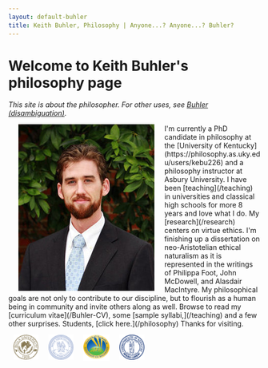 ```yaml
---
layout: default-buhler
title: Keith Buhler, Philosophy | Anyone...? Anyone...? Buhler? 
--- 
```


<h1> Welcome to Keith Buhler's philosophy page </h1>

*This site is about the philosopher. For other uses, see [Buhler (disambiguation)](/disambiguation).*

<img src="/img/keithbuhler-golden.png" alt="Keith Buhler" hspace="20px" align="left">  
I'm currently a PhD candidate in philosophy at the [University of Kentucky](https://philosophy.as.uky.edu/users/kebu226) and a philosophy instructor at Asbury University. I have been [teaching](/teaching) in universities and classical high schools for more 8 years and love what I do. My [research](/research) centers on virtue ethics. I'm finishing up a dissertation on neo-Aristotelian ethical naturalism as it is represented in the writings of Philippa Foot, John McDowell, and Alasdair MacIntyre. My philosophical goals are not only to contribute to our discipline, but to flourish as a human being in community and invite others along as well. Browse to read my [curriculum vitae](/Buhler-CV), some [sample syllabi,](/teaching) and a few other surprises. Students, [click here.](/philosophy) Thanks for visiting.


<br>

&nbsp;&nbsp;&nbsp; <img src="/img/seal-biola.png" alt="Biola" height="50" align="left" hspace="10px" width="50"> &nbsp;&nbsp;&nbsp; <img src="/img/seal-thi.png" alt="Torrey Honors" height="50" width="50" align="left" hspace="10px">  <img src="/img/seal-balamand.png" alt="Balamand" height="52" width="52" align="left" hspace="10px"> <img src="/img/seal-uk.png" alt="Kentucky" height="50" width="50" align="left" hspace="10px">  

<br>